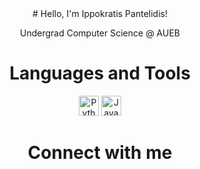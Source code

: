 <div align="center">
# Hello, I'm Ippokratis Pantelidis!

Undergrad Computer Science @ AUEB



# Languages and Tools

[<img src="https://i0.wp.com/tinkercademy.com/wp-content/uploads/2018/04/python-icon.png?ssl=1" alt="Python" height="32">](https://www.python.org/)
[<img src="https://www.flaticon.com/free-icon/java_5968282?term=java&page=1&position=2&origin=search&related_id=5968282" alt="Java" height="32">](https://www.java.com/)

# Connect with me

</div>
